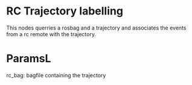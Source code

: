# RC Trajectory labelling

This nodes querries a rosbag and a trajectory and associates the events from a rc remote with the
trajectory. 

# ParamsL 

rc_bag:   bagfile containing the trajectory


  


